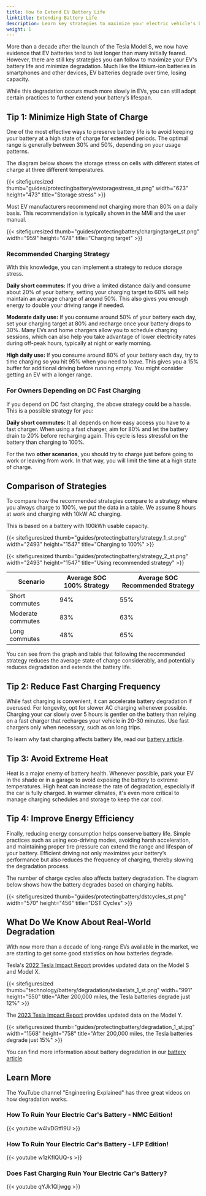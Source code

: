 ```yaml
---
title: How to Extend EV Battery Life
linktitle: Extending Battery Life
description: Learn key strategies to maximize your electric vehicle's battery life and minimize degradation.
weight: 1
---
```

<!-- markdownlint-disable MD033 -->

More than a decade after the launch of the Tesla Model S, we now have evidence that EV batteries tend to last longer than many initially feared. However, there are still key strategies you can follow to maximize your EV's battery life and minimize degradation. Much like the lithium-ion batteries in smartphones and other devices, EV batteries degrade over time, losing capacity.

While this degradation occurs much more slowly in EVs, you can still adopt certain practices to further extend your battery’s lifespan.

## Tip 1: Minimize High State of Charge

One of the most effective ways to preserve battery life is to avoid keeping your battery at a high state of charge for extended periods. The optimal range is generally between 30% and 50%, depending on your usage patterns.

The diagram below shows the storage stress on cells with different states of charge at three different temperatures.

{{< sitefiguresized thumb="guides/protectingbattery/evstoragestress_st.png" width="623" height="473" title="Storage stress" >}}

Most EV manufacturers recommend not charging more than 80% on a daily basis. This recommendation is typically shown in the MMI and the user manual.

{{< sitefiguresized thumb="guides/protectingbattery/chargingtarget_st.png" width="959" height="478" title="Charging target" >}}

### Recommended Charging Strategy

With this knowledge, you can implement a strategy to reduce storage stress.

**Daily short commutes:** If you drive a limited distance daily and consume about 20% of your battery, setting your charging target to 60% will help maintain an average charge of around 50%. This also gives you enough energy to double your driving range if needed.

**Moderate daily use:** If you consume around 50% of your battery each day, set your charging target at 80% and recharge once your battery drops to 30%. Many EVs and home chargers allow you to schedule charging sessions, which can also help you take advantage of lower electricity rates during off-peak hours, typically at night or early morning.

**High daily use:** If you consume around 80% of your battery each day, try to time charging so you hit 95% when you need to leave. This gives you a 15% buffer for additional driving before running empty. You might consider getting an EV with a longer range.

### For Owners Depending on DC Fast Charging

If you depend on DC fast charging, the above strategy could be a hassle. This is a possible strategy for you:

**Daily short commutes:** It all depends on how easy access you have to a fast charger. When using a fast charger, aim for 80% and let the battery drain to 20% before recharging again. This cycle is less stressful on the battery than charging to 100%.

For the two **other scenarios**, you should try to charge just before going to work or leaving from work. In that way, you will limit the time at a high state of charge.

## Comparison of Strategies

To compare how the recommended strategies compare to a strategy where you always charge to 100%, we put the data in a table. We assume 8 hours at work and charging with 10kW AC charging.

This is based on a battery with 100kWh usable capacity.

{{< sitefiguresized thumb="guides/protectingbattery/strategy_1_st.png" width="2493" height="1547" title="Charging to 100%" >}}

{{< sitefiguresized thumb="guides/protectingbattery/strategy_2_st.png" width="2493" height="1547" title="Using recommended strategy" >}}

<table class="table table-striped border">
<thead>
    <tr>
        <th>Scenario</th>
        <th>Average SOC 100% Strategy</th>
        <th>Average SOC Recommended Strategy</th>
    </tr>
</thead>
<tbody>
<tr>
    <td>Short commutes</td>
    <td>94%</td>
    <td>55%</td>
</tr>
<tr>
    <td>Moderate commutes</td>
    <td>83%</td>
    <td>63%</td>
</tr>
<tr>
    <td>Long commutes</td>
    <td>48%</td>
    <td>65%</td>
</tr>
</tbody>
</table>

You can see from the graph and table that following the recommended strategy reduces the average state of charge considerably, and potentially reduces degradation and extends the battery life.

## Tip 2: Reduce Fast Charging Frequency

While fast charging is convenient, it can accelerate battery degradation if overused. For longevity, opt for slower AC charging whenever possible. Charging your car slowly over 5 hours is gentler on the battery than relying on a fast charger that recharges your vehicle in 20-30 minutes. Use fast chargers only when necessary, such as on long trips.

To learn why fast charging affects battery life, read our [battery article](../../../technology/battery/degredation).

## Tip 3: Avoid Extreme Heat

Heat is a major enemy of battery health. Whenever possible, park your EV in the shade or in a garage to avoid exposing the battery to extreme temperatures. High heat can increase the rate of degradation, especially if the car is fully charged. In warmer climates, it's even more critical to manage charging schedules and storage to keep the car cool.

## Tip 4: Improve Energy Efficiency

Finally, reducing energy consumption helps conserve battery life. Simple practices such as using eco-driving modes, avoiding harsh acceleration, and maintaining proper tire pressure can extend the range and lifespan of your battery. Efficient driving not only maximizes your battery’s performance but also reduces the frequency of charging, thereby slowing the degradation process.

The number of charge cycles also affects battery degradation. The diagram below shows how the battery degrades based on charging habits.

{{< sitefiguresized thumb="guides/protectingbattery/dstcycles_st.png" width="570" height="456" title="DST Cycles" >}}

## What Do We Know About Real-World Degradation

With now more than a decade of long-range EVs available in the market, we are starting to get some good statistics on how batteries degrade.

Tesla's [2022 Tesla Impact Report](https://www.tesla.com/ns_videos/2022-tesla-impact-report-highlights.pdf) provides updated data on the Model S and Model X.

{{< sitefiguresized thumb="technology/battery/degradation/teslastats_1_st.png" width="991" height="550" title="After 200,000 miles, the Tesla batteries degrade just 12%" >}}

The [2023 Tesla Impact Report](https://www.tesla.com/ns_videos/2023-tesla-impact-report-highlights.pdf) provides updated data on the Model Y.

{{< sitefiguresized thumb="guides/protectingbattery/degradation_1_st.jpg" width="1568" height="758" title="After 200,000 miles, the Tesla batteries degrade just 15%" >}}

You can find more information about battery degradation in our [battery article](../../../technology/battery/degredation).

## Learn More

The YouTube channel "Engineering Explained" has three great videos on how degradation works.

### How To Ruin Your Electric Car's Battery - NMC Edition!

{{< youtube w4lvDGtfI9U >}}

### How To Ruin Your Electric Car's Battery - LFP Edition!

{{< youtube w1zKfIQUQ-s >}}

### Does Fast Charging Ruin Your Electric Car's Battery?

{{< youtube qYJk1Qljwgg >}}
